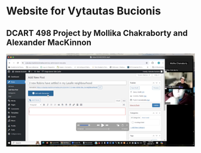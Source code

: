 # Website for Vytautas Bucionis 
## DCART 498 Project by Mollika Chakraborty and Alexander MacKinnon

![Playtest Image 2](Images/Vytautas.png)
